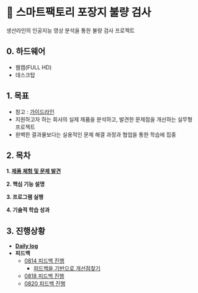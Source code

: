 # 📌 스마트팩토리 포장지 불량 검사
생산라인의 인공지능 영상 분석을 통한 불량 검사 프로젝트

## 0. 하드웨어
- 웹캠(FULL HD)
- 데스크탑

## 1. 목표
- 참고 : [가이드라인](https://docs.google.com/document/d/11St3DxbKel53c_lsmyGywFxLmrUMXbrFrW3sIzhtg8s/edit?tab=t.0)
- 지원하고자 하는 회사의 실제 제품을 분석하고, 발견한 문제점을 개선하는 실무형 프로젝트
- 완벽한 결과물보다는 실용적인 문제 해결 과정과 협업을 통한 학습에 집중

## 2. 목차
**1. [제품 체험 및 문제 발견](/docs/01-problem-discovery.md)**

**2. 핵심 기능 설명**

**3. 프로그램 실행**

**4. 기술적 학습 성과**

## 3. 진행상황
- **[Daily log](/docs/02-daily-log.md)**
- **피드백**
    - [0814 피드백 진행](/feedback/0814.md)
        - [피드백을 기반으로 개선점찾기](/docs/01-problem-discovery.md)
    - [0818 피드백 진행](/feedback/0818.md)
    - [0820 피드백 진행](/feedback/feedback_form.md)
